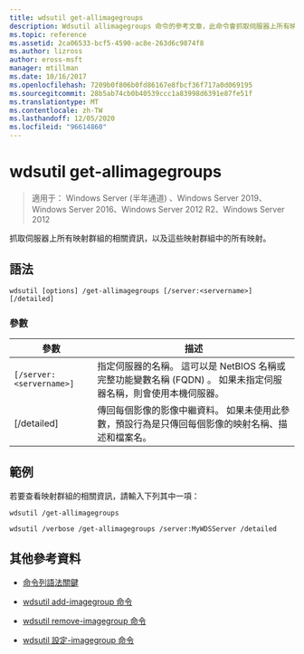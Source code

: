 ```yaml
---
title: wdsutil get-allimagegroups
description: Wdsutil allimagegroups 命令的參考文章，此命令會抓取伺服器上所有映射群組的相關資訊，以及這些映射群組中的所有映射。
ms.topic: reference
ms.assetid: 2ca06533-bcf5-4590-ac8e-263d6c9874f8
ms.author: lizross
author: eross-msft
manager: mtillman
ms.date: 10/16/2017
ms.openlocfilehash: 7209b0f806b0fd86167e8fbcf36f717a0d069195
ms.sourcegitcommit: 28b5ab74cb0b40539ccc1a83998d6391e87fe51f
ms.translationtype: MT
ms.contentlocale: zh-TW
ms.lasthandoff: 12/05/2020
ms.locfileid: "96614860"
---
```

# <a name="wdsutil-get-allimagegroups"></a>wdsutil get-allimagegroups

> 適用于： Windows Server (半年通道) 、Windows Server 2019、Windows Server 2016、Windows Server 2012 R2、Windows Server 2012

抓取伺服器上所有映射群組的相關資訊，以及這些映射群組中的所有映射。

## <a name="syntax"></a>語法

```
wdsutil [options] /get-allimagegroups [/server:<servername>] [/detailed]
```

### <a name="parameters"></a>參數

| 參數 | 描述 |
|--|--|
| `[/server:<servername>]` | 指定伺服器的名稱。 這可以是 NetBIOS 名稱或完整功能變數名稱 (FQDN) 。 如果未指定伺服器名稱，則會使用本機伺服器。 |
| [/detailed] | 傳回每個影像的影像中繼資料。 如果未使用此參數，預設行為是只傳回每個影像的映射名稱、描述和檔案名。 |

## <a name="examples"></a>範例

若要查看映射群組的相關資訊，請輸入下列其中一項：

```
wdsutil /get-allimagegroups
```

```
wdsutil /verbose /get-allimagegroups /server:MyWDSServer /detailed
```

## <a name="additional-references"></a>其他參考資料

- [命令列語法關鍵](command-line-syntax-key.md)

- [wdsutil add-imagegroup 命令](wdsutil-add-imagegroup.md)

- [wdsutil remove-imagegroup 命令](wdsutil-remove-imagegroup.md)

- [wdsutil 設定-imagegroup 命令](wdsutil-set-imagegroup.md)
